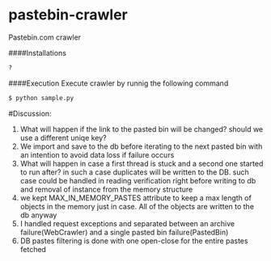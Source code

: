 # pastebin-crawler
Pastebin.com crawler

####Installations
```bash
?
```

####Execution
Execute crawler by runnig the following command
```bash
$ python sample.py
``` 

#Discussion:
1. What will happen if the link to the pasted bin will be changed? should we use a different uniqe key?
2. We import and save to the db before iterating to the next pasted bin with an intention to avoid data loss if failure occurs 
3. What will happen in case a first thread is stuck and a second one started to run after? in such a case duplicates will be written to the DB. such case could be handled in reading verification right before writing to db and removal of instance from the memory structure
4. we kept MAX_IN_MEMORY_PASTES attribute to keep a max length of objects in the memory just in case. All of the objects are written to the db anyway
5. I handled request exceptions and separated between an archive failure(WebCrawler) and a single pasted bin failure(PastedBin)
6. DB pastes filtering is done with one open-close for the entire pastes fetched